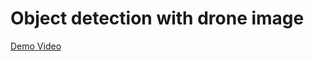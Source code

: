# Object detection with drone image

[Demo Video](https://drive.google.com/file/d/1jaffItjPuMB3-Sokp6ohze6FkTUxHrw5/view)
